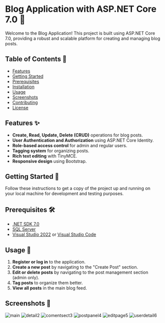# Blog Application with ASP.NET Core 7.0 🚀

Welcome to the Blog Application! This project is built using ASP.NET Core 7.0, providing a robust and scalable platform for creating and managing blog posts.

## Table of Contents 📑
- [Features](#features-✨)
- [Getting Started](#getting-started-🚀)
- [Prerequisites](#prerequisites-🛠️)
- [Installation](#installation-🔧)
- [Usage](#usage-📝)
- [Screenshots](#screenshots-📸)
- [Contributing](#contributing-🤝)
- [License](#license-📄)

## Features ✨
- **Create, Read, Update, Delete (CRUD)** operations for blog posts.
- **User Authentication and Authorization** using ASP.NET Core Identity.
- **Role-based access control** for admin and regular users.
- **Tagging system** for organizing posts.
- **Rich text editing** with TinyMCE.
- **Responsive design** using Bootstrap.

## Getting Started 🚀
Follow these instructions to get a copy of the project up and running on your local machine for development and testing purposes.

## Prerequisites 🛠️
- [.NET SDK 7.0](https://dotnet.microsoft.com/download/dotnet/7.0)
- [SQL Server](https://www.microsoft.com/en-us/sql-server/sql-server-downloads)
- [Visual Studio 2022](https://visualstudio.microsoft.com/vs/) or [Visual Studio Code](https://code.visualstudio.com/)

## Usage 📝
1. **Register or log in** to the application.
2. **Create a new post** by navigating to the "Create Post" section.
3. **Edit or delete posts** by navigating to the post management section (admin only).
4. **Tag posts** to organize them better.
5. **View all posts** in the main blog feed.

## Screenshots 📸
![main](https://github.com/user-attachments/assets/2bfeedac-620a-48b2-b9e1-7739aecb5708)
![detail2](https://github.com/user-attachments/assets/78198b8e-f421-44b2-ba05-293e63f22c97)
![comentsect3](https://github.com/user-attachments/assets/7b1fa227-f046-4dcc-93f5-fa16ddd8ee0b)
![postpanel4](https://github.com/user-attachments/assets/40adaf46-bf28-4742-bfee-2b6a15a48f70)
![editpage5](https://github.com/user-attachments/assets/5dc6442f-f626-4c37-8418-0299afa0f9fb)
![userdetail6](https://github.com/user-attachments/assets/8a08dae6-1311-4f46-8384-bc691eda62cd)
